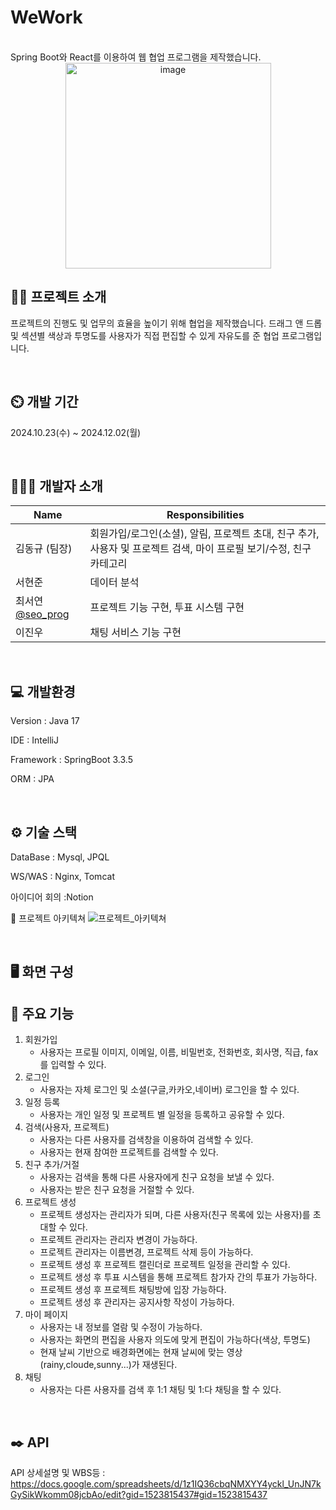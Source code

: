 # WeWork
<br/>
Spring Boot와 React를 이용하여 웹 협업 프로그램을 제작했습니다.
<div align="center">
<img width="329" alt="image" src="https://github.com/user-attachments/assets/c8a1bf8d-b591-4d69-abfa-200647e15a66">
</div>



👨‍🏫 프로젝트 소개
---
프로젝트의 진행도 및 업무의 효율을 높이기 위해 협업을 제작했습니다.
드래그 앤 드롭 및 섹션별 색상과 투명도를 사용자가 직접 편집할 수 있게 자유도를 준 협업 프로그램입니다.

<br/>

⏲️ 개발 기간
---

2024.10.23(수) ~ 2024.12.02(월)

<br/>


🧑‍🤝‍🧑 개발자 소개
---

| Name             | Responsibilities                                                         |
|------------------|-------------------------------------------------------------------------|
| 김동규 (팀장)    | 회원가입/로그인(소셜), 알림, 프로젝트 초대, 친구 추가, 사용자 및 프로젝트 검색, 마이 프로필 보기/수정, 친구 카테고리 |
| 서현준    | 데이터 분석                                                          |
| 최서연  [@seo_prog](https://github.com/seo-prog)    | 프로젝트 기능 구현, 투표 시스템 구현                    |
| 이진우     | 채팅 서비스 기능 구현                                 |


<br/>


💻 개발환경
---

Version : Java 17

IDE : IntelliJ

Framework : SpringBoot 3.3.5

ORM : JPA

<br/>

⚙️ 기술 스택
---
DataBase : Mysql, JPQL

WS/WAS : Nginx, Tomcat

아이디어 회의 :Notion

📝 프로젝트 아키텍쳐
![프로젝트_아키텍쳐](https://github.com/user-attachments/assets/612fbd75-512b-4f2c-bc15-93c74a09e5f4)

<br/>

 🖥 화면 구성
---



📌 주요 기능
---

1. 회원가입
   - 사용자는 프로필 이미지, 이메일, 이름, 비밀번호, 전화번호, 회사명, 직급, fax를 입력할 수 있다.
2. 로그인
   - 사용자는 자체 로그인 및 소셜(구글,카카오,네이버) 로그인을 할 수 있다.
3. 일정 등록
   - 사용자는 개인 일정 및 프로젝트 별 일정을 등록하고 공유할 수 있다.
3. 검색(사용자, 프로젝트)
   - 사용자는 다른 사용자를 검색창을 이용하여 검색할 수 있다.
   - 사용자는 현재 참여한 프로젝트를 검색할 수 있다.
4. 친구 추가/거절
   - 사용자는 검색을 통해 다른 사용자에게 친구 요청을 보낼 수 있다.
   - 사용자는 받은 친구 요청을 거절할 수 있다.
5. 프로젝트 생성
   - 프로젝트 생성자는 관리자가 되며, 다른 사용자(친구 목록에 있는 사용자)를 초대할 수 있다.
   - 프로젝트 관리자는 관리자 변경이 가능하다.
   - 프로젝트 관리자는 이름변경, 프로젝트 삭제 등이 가능하다.
   - 프로젝트 생성 후 프로젝트 캘린더로 프로젝트 일정을 관리할 수 있다.
   - 프로젝트 생성 후 투표 시스템을 통해 프로젝트 참가자 간의 투표가 가능하다.
   - 프로젝트 생성 후 프로젝트 채팅방에 입장 가능하다.
   - 프로젝트 생성 후 관리자는 공지사항 작성이 가능하다.
7. 마이 페이지
   - 사용자는 내 정보를 열람 및 수정이 가능하다.
   - 사용자는 화면의 편집을 사용자 의도에 맞게 편집이 가능하다(색상, 투명도)
   - 현재 날씨 기반으로 배경화면에는 현재 날씨에 맞는 영상(rainy,cloude,sunny...)가 재생된다.
8. 채팅
    - 사용자는 다른 사용자를 검색 후 1:1 채팅 및 1:다 채팅을 할 수 있다.
   
<br/>




✒️ API
---
API 상세설명 및 WBS등 : https://docs.google.com/spreadsheets/d/1z1IQ36cbqNMXYY4yckl_UnJN7kGySikWkomm08jcbAo/edit?gid=1523815437#gid=1523815437

<br/>
